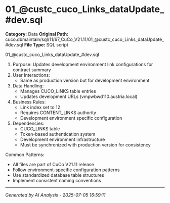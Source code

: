 # 01_@custc_cuco_Links_dataUpdate_#dev.sql

**Category:** Data
**Original Path:** cuco.dbmaintain/sql/11/67_CuCo_V21.11/01_@custc_cuco_Links_dataUpdate_#dev.sql
**File Type:** SQL script

01_@custc_cuco_Links_dataUpdate_#dev.sql
1. Purpose: Updates development environment link configurations for contract summary
2. User Interactions:
   - Same as production version but for development environment
3. Data Handling:
   - Manages CUCO_LINKS table entries
   - Updates development URLs (vmpwbwd110.austria.local)
4. Business Rules:
   - Link index set to 12
   - Requires CONTENT_LINKS authority
   - Development environment specific configuration
5. Dependencies:
   - CUCO_LINKS table
   - Token-based authentication system
   - Development environment infrastructure
   - Must be synchronized with production version for consistency

Common Patterns:
- All files are part of CuCo V21.11 release
- Follow environment-specific configuration patterns
- Use standardized database table structures
- Implement consistent naming conventions

---
*Generated by AI Analysis - 2025-07-05 16:59:11*
